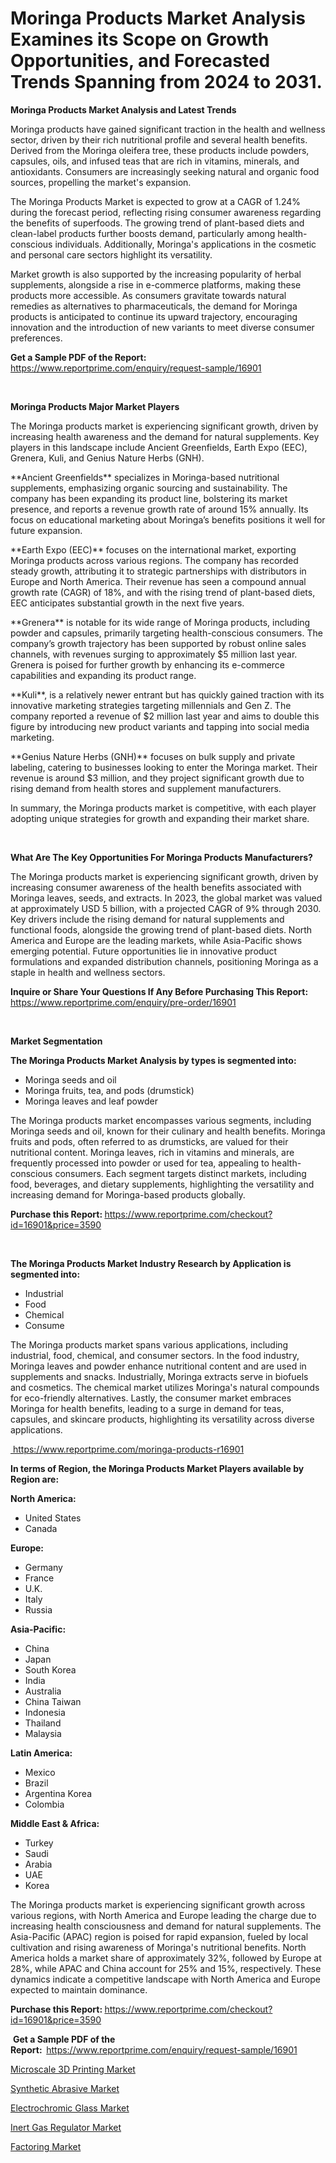 <p><h1>Moringa Products Market Analysis Examines its Scope on Growth Opportunities, and Forecasted Trends Spanning from 2024 to 2031.</h1></p><p><strong>Moringa Products Market Analysis and Latest Trends</strong></p>
<p><p>Moringa products have gained significant traction in the health and wellness sector, driven by their rich nutritional profile and several health benefits. Derived from the Moringa oleifera tree, these products include powders, capsules, oils, and infused teas that are rich in vitamins, minerals, and antioxidants. Consumers are increasingly seeking natural and organic food sources, propelling the market's expansion.</p><p>The Moringa Products Market is expected to grow at a CAGR of 1.24% during the forecast period, reflecting rising consumer awareness regarding the benefits of superfoods. The growing trend of plant-based diets and clean-label products further boosts demand, particularly among health-conscious individuals. Additionally, Moringa's applications in the cosmetic and personal care sectors highlight its versatility. </p><p>Market growth is also supported by the increasing popularity of herbal supplements, alongside a rise in e-commerce platforms, making these products more accessible. As consumers gravitate towards natural remedies as alternatives to pharmaceuticals, the demand for Moringa products is anticipated to continue its upward trajectory, encouraging innovation and the introduction of new variants to meet diverse consumer preferences.</p></p>
<p><strong>Get a Sample PDF of the Report:&nbsp;</strong> <a href="https://www.reportprime.com/enquiry/request-sample/16901?utm_campaign=1082&utm_medium=2&utm_source=Github&utm_content=ia&utm_term=24112024&utm_id=moringa-products">https://www.reportprime.com/enquiry/request-sample/16901</a></p>
<p>&nbsp;</p>
<p><strong>Moringa Products Major Market Players</strong></p>
<p><p>The Moringa products market is experiencing significant growth, driven by increasing health awareness and the demand for natural supplements. Key players in this landscape include Ancient Greenfields, Earth Expo (EEC), Grenera, Kuli, and Genius Nature Herbs (GNH).</p><p>**Ancient Greenfields** specializes in Moringa-based nutritional supplements, emphasizing organic sourcing and sustainability. The company has been expanding its product line, bolstering its market presence, and reports a revenue growth rate of around 15% annually. Its focus on educational marketing about Moringa’s benefits positions it well for future expansion.</p><p>**Earth Expo (EEC)** focuses on the international market, exporting Moringa products across various regions. The company has recorded steady growth, attributing it to strategic partnerships with distributors in Europe and North America. Their revenue has seen a compound annual growth rate (CAGR) of 18%, and with the rising trend of plant-based diets, EEC anticipates substantial growth in the next five years.</p><p>**Grenera** is notable for its wide range of Moringa products, including powder and capsules, primarily targeting health-conscious consumers. The company’s growth trajectory has been supported by robust online sales channels, with revenues surging to approximately $5 million last year. Grenera is poised for further growth by enhancing its e-commerce capabilities and expanding its product range.</p><p>**Kuli**, is a relatively newer entrant but has quickly gained traction with its innovative marketing strategies targeting millennials and Gen Z. The company reported a revenue of $2 million last year and aims to double this figure by introducing new product variants and tapping into social media marketing.</p><p>**Genius Nature Herbs (GNH)** focuses on bulk supply and private labeling, catering to businesses looking to enter the Moringa market. Their revenue is around $3 million, and they project significant growth due to rising demand from health stores and supplement manufacturers.</p><p>In summary, the Moringa products market is competitive, with each player adopting unique strategies for growth and expanding their market share.</p></p>
<p>&nbsp;</p>
<p><strong>What Are The Key Opportunities For Moringa Products Manufacturers?</strong></p>
<p><p>The Moringa products market is experiencing significant growth, driven by increasing consumer awareness of the health benefits associated with Moringa leaves, seeds, and extracts. In 2023, the global market was valued at approximately USD 5 billion, with a projected CAGR of 9% through 2030. Key drivers include the rising demand for natural supplements and functional foods, alongside the growing trend of plant-based diets. North America and Europe are the leading markets, while Asia-Pacific shows emerging potential. Future opportunities lie in innovative product formulations and expanded distribution channels, positioning Moringa as a staple in health and wellness sectors.</p></p>
<p><strong>Inquire or Share Your Questions If Any Before Purchasing This Report:</strong> <a href="https://www.reportprime.com/enquiry/pre-order/16901?utm_campaign=1082&utm_medium=2&utm_source=Github&utm_content=ia&utm_term=24112024&utm_id=moringa-products">https://www.reportprime.com/enquiry/pre-order/16901</a></p>
<p>&nbsp;</p>
<p><strong>Market Segmentation</strong></p>
<p><strong>The Moringa Products Market Analysis by types is segmented into:</strong></p>
<p><ul><li>Moringa seeds and oil</li><li>Moringa fruits, tea, and pods (drumstick)</li><li>Moringa leaves and leaf powder</li></ul></p>
<p><p>The Moringa products market encompasses various segments, including Moringa seeds and oil, known for their culinary and health benefits. Moringa fruits and pods, often referred to as drumsticks, are valued for their nutritional content. Moringa leaves, rich in vitamins and minerals, are frequently processed into powder or used for tea, appealing to health-conscious consumers. Each segment targets distinct markets, including food, beverages, and dietary supplements, highlighting the versatility and increasing demand for Moringa-based products globally.</p></p>
<p><strong>Purchase this Report:&nbsp;</strong><a href="https://www.reportprime.com/checkout?id=16901&price=3590&utm_campaign=1082&utm_medium=2&utm_source=Github&utm_content=ia&utm_term=24112024&utm_id=moringa-products">https://www.reportprime.com/checkout?id=16901&price=3590</a></p>
<p>&nbsp;</p>
<p><strong>The Moringa Products Market Industry Research by Application is segmented into:</strong></p>
<p><ul><li>Industrial</li><li>Food</li><li>Chemical</li><li>Consume</li></ul></p>
<p><p>The Moringa products market spans various applications, including industrial, food, chemical, and consumer sectors. In the food industry, Moringa leaves and powder enhance nutritional content and are used in supplements and snacks. Industrially, Moringa extracts serve in biofuels and cosmetics. The chemical market utilizes Moringa's natural compounds for eco-friendly alternatives. Lastly, the consumer market embraces Moringa for health benefits, leading to a surge in demand for teas, capsules, and skincare products, highlighting its versatility across diverse applications.</p></p>
<p><a href="https://www.reportprime.com/moringa-products-r16901?utm_campaign=1082&utm_medium=2&utm_source=Github&utm_content=ia&utm_term=24112024&utm_id=moringa-products">&nbsp;https://www.reportprime.com/moringa-products-r16901</a></p>
<p><strong>In terms of Region, the Moringa Products Market Players available by Region are:</strong></p>
<p>
    <p> <strong> North America: </strong>
        <ul>
            <li>United States</li>
            <li>Canada</li>
        </ul>
        </p> 
    <p> <strong> Europe: </strong>
        <ul>
            <li>Germany</li>
            <li>France</li>
            <li>U.K.</li>
            <li>Italy</li>
            <li>Russia</li>
        </ul>
        </p> 
    <p> <strong> Asia-Pacific: </strong>
        <ul>
            <li>China</li>
            <li>Japan</li>
            <li>South Korea</li>
            <li>India</li>
            <li>Australia</li>
            <li>China Taiwan</li>
            <li>Indonesia</li>
            <li>Thailand</li>
            <li>Malaysia</li>
        </ul>
        </p> 
    <p> <strong> Latin America: </strong>
        <ul>
            <li>Mexico</li>
            <li>Brazil</li>
            <li>Argentina Korea</li>
            <li>Colombia</li>
        </ul>
        </p> 
    <p> <strong> Middle East & Africa: </strong>
        <ul>
            <li>Turkey</li>
            <li>Saudi</li>
            <li>Arabia</li>
            <li>UAE</li>
            <li>Korea</li>
        </ul>
    </p>
    </p>
<p><p>The Moringa products market is experiencing significant growth across various regions, with North America and Europe leading the charge due to increasing health consciousness and demand for natural supplements. The Asia-Pacific (APAC) region is poised for rapid expansion, fueled by local cultivation and rising awareness of Moringa's nutritional benefits. North America holds a market share of approximately 32%, followed by Europe at 28%, while APAC and China account for 25% and 15%, respectively. These dynamics indicate a competitive landscape with North America and Europe expected to maintain dominance.</p></p>
<p><strong>Purchase this Report: </strong><a href="https://www.reportprime.com/checkout?id=16901&price=3590&utm_campaign=1082&utm_medium=2&utm_source=Github&utm_content=ia&utm_term=24112024&utm_id=moringa-products">https://www.reportprime.com/checkout?id=16901&price=3590</a></p>
<p>&nbsp;<strong>Get a Sample PDF of the Report:&nbsp;&nbsp;</strong><a href="https://www.reportprime.com/enquiry/request-sample/16901?utm_campaign=1082&utm_medium=2&utm_source=Github&utm_content=ia&utm_term=24112024&utm_id=moringa-products">https://www.reportprime.com/enquiry/request-sample/16901</a></p>
<p><strong></strong></p>
<p><p><a href="https://issuu.com/reportprime-2/docs/microscale-3d-printing-market-size-_2ea13cd504ee0b?utm_campaign=1082&utm_medium=2&utm_source=Github&utm_content=ia&utm_term=24112024&utm_id=moringa-products">Microscale 3D Printing Market</a></p><p><a href="https://www.linkedin.com/pulse/synthetic-abrasive-market-analysis-product-segmentation-umote?utm_campaign=1082&utm_medium=2&utm_source=Github&utm_content=ia&utm_term=24112024&utm_id=moringa-products">Synthetic Abrasive Market</a></p><p><a href="https://github.com/NorbertYates/Market-Research-Report-List-7/blob/main/electrochromic-glass-market.md?utm_campaign=1082&utm_medium=2&utm_source=Github&utm_content=ia&utm_term=24112024&utm_id=moringa-products">Electrochromic Glass Market</a></p><p><a href="https://www.linkedin.com/pulse/inert-gas-regulator-market-maturity-analysis-regional-oxtje?utm_campaign=1082&utm_medium=2&utm_source=Github&utm_content=ia&utm_term=24112024&utm_id=moringa-products">Inert Gas Regulator Market</a></p><p><a href="https://issuu.com/reportprime-2/docs/factoring-market-size-2030.pptx_841d7fa664c835?utm_campaign=1082&utm_medium=2&utm_source=Github&utm_content=ia&utm_term=24112024&utm_id=moringa-products">Factoring Market</a></p></p>